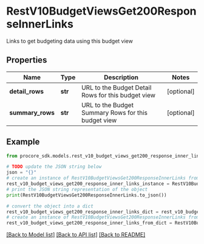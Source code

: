 # RestV10BudgetViewsGet200ResponseInnerLinks

Links to get budgeting data using this budget view

## Properties

Name | Type | Description | Notes
------------ | ------------- | ------------- | -------------
**detail_rows** | **str** | URL to the Budget Detail Rows for this budget view | [optional] 
**summary_rows** | **str** | URL to the Budget Summary Rows for this budget view | [optional] 

## Example

```python
from procore_sdk.models.rest_v10_budget_views_get200_response_inner_links import RestV10BudgetViewsGet200ResponseInnerLinks

# TODO update the JSON string below
json = "{}"
# create an instance of RestV10BudgetViewsGet200ResponseInnerLinks from a JSON string
rest_v10_budget_views_get200_response_inner_links_instance = RestV10BudgetViewsGet200ResponseInnerLinks.from_json(json)
# print the JSON string representation of the object
print(RestV10BudgetViewsGet200ResponseInnerLinks.to_json())

# convert the object into a dict
rest_v10_budget_views_get200_response_inner_links_dict = rest_v10_budget_views_get200_response_inner_links_instance.to_dict()
# create an instance of RestV10BudgetViewsGet200ResponseInnerLinks from a dict
rest_v10_budget_views_get200_response_inner_links_from_dict = RestV10BudgetViewsGet200ResponseInnerLinks.from_dict(rest_v10_budget_views_get200_response_inner_links_dict)
```
[[Back to Model list]](../README.md#documentation-for-models) [[Back to API list]](../README.md#documentation-for-api-endpoints) [[Back to README]](../README.md)


